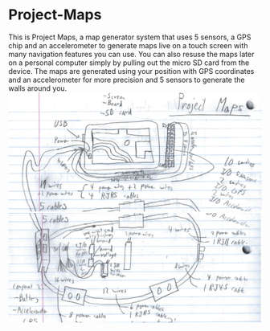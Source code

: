 # Project-Maps
This is Project Maps, a map generator system that uses 5 sensors, a GPS chip and an accelerometer to generate maps live on a touch screen with many navigation features you can use. You can also resuse the maps later on a personal computer simply by pulling out the micro SD card from the device. The maps are generated using your position with GPS coordinates and an accelerometer for more precision and 5 sensors to generate the walls around you.
![Alt text](/screenshots/Untitled.png?raw=true)
![Alt text](/screenshots/Untitled1.png?raw=true)
